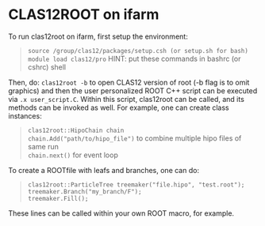 # CLAS12ROOT on ifarm
To run clas12root on ifarm, first setup the environment:
>    `source /group/clas12/packages/setup.csh
(or setup.sh for bash)` <br>
`module load clas12/pro` HINT: put these commands in bashrc (or cshrc) shell <br>


Then, do: `clas12root -b` to open CLAS12 version of root (-b flag is to omit graphics) and then the user personalized ROOT C++ script can be executed via `.x user_script.C`. Within this script, clas12root can be called, and its methods can be invoked as well. For example, one can create class instances: <br>
 
>`clas12root::HipoChain chain` <br>
`chain.Add("path/to/hipo_file")` to combine multiple hipo files of same run <br>
`chain.next()` for event loop <br>

To create a ROOTfile with leafs and branches, one can do:

>`clas12root::ParticleTree treemaker("file.hipo", "test.root");` <br>
>`treemaker.Branch("my_branch/F");` <br>
>`treemaker.Fill();` 


These lines can be called within your own ROOT macro, for example.
